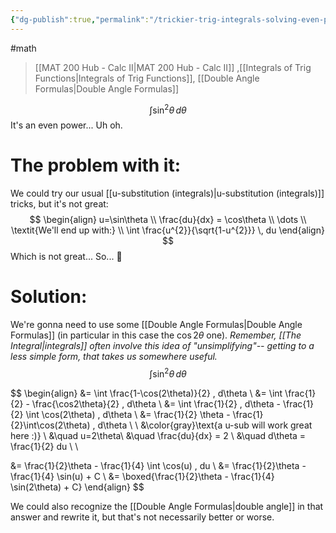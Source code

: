 ```yaml
---
{"dg-publish":true,"permalink":"/trickier-trig-integrals-solving-even-powered-trig-integrals-using-double-angles/","dgHomeLink":true,"dgPassFrontmatter":false,"dgShowLocalGraph":true}
---
```


#math 
> [[MAT 200 Hub - Calc II|MAT 200 Hub - Calc II]] ,[[Integrals of Trig Functions|Integrals of Trig Functions]], [[Double Angle Formulas|Double Angle Formulas]]

$$
\int \sin^{2}\theta \, d\theta
$$
It's an even power... Uh oh.

# The problem with it:
We could try our usual [[u-substitution (integrals)|u-substitution (integrals)]] tricks, but it's not great:
$$
\begin{align}
u=\sin\theta \\
\frac{du}{dx} = \cos\theta \\
\dots \\
\textit{We'll end up with:} \\
\int \frac{u^{2}}{\sqrt{1-u^{2}}} \, du
\end{align}
$$
Which is not great...
So... 👀

# Solution:
We're gonna need to use some [[Double Angle Formulas|Double Angle Formulas]] (in particular in this case the $\cos{2\theta}$ one).
*Remember, [[The Integral|integrals]] often involve this idea of "unsimplifying"-- getting to a less simple form, that takes us somewhere useful.*
$$
\int \sin^{2}\theta \, d\theta
$$

$$
\begin{align}
&= \int \frac{1-\cos(2\theta)}{2} \, d\theta \\
&= \int \frac{1}{2} - \frac{\cos2\theta}{2} \, d\theta \\
&= \int \frac{1}{2} \, d\theta - \frac{1}{2} \int \cos(2\theta) \, d\theta \\
&= \frac{1}{2} \theta - \frac{1}{2}\int\cos(2\theta) \, d\theta \\ \\
&\color{gray}\text{a u-sub will work great here :)} \\
&\quad u=2\theta\\
&\quad \frac{du}{dx} = 2 \\
&\quad d\theta = \frac{1}{2} du \\ \\

&= \frac{1}{2}\theta - \frac{1}{4} \int \cos(u) \, du \\
&= \frac{1}{2}\theta - \frac{1}{4} \sin(u) + C \\
&= \boxed{\frac{1}{2}\theta - \frac{1}{4} \sin(2\theta) + C}
\end{align}
$$

We could also recognize the [[Double Angle Formulas|double angle]] in that answer and rewrite it, but that's not necessarily better or worse.